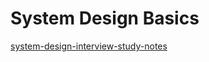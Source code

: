 # System Design Basics 

[system-design-interview-study-notes](https://senoritadeveloper.medium.com/system-design-interview-study-notes-i-bdbb58f03783)
